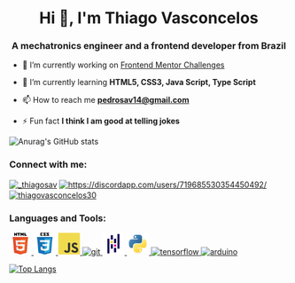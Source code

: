<h1 align="center">Hi 👋, I'm Thiago Vasconcelos</h1>
<h3 align="center">A mechatronics engineer and a frontend developer from Brazil</h3>

- 🔭 I’m currently working on [Frontend Mentor Challenges](https://github.com/Thiagovasc/Frontend-Mentor-Challenges)

- 🌱 I’m currently learning **HTML5, CSS3, Java Script, Type Script**

- 📫 How to reach me **pedrosav14@gmail.com**

- ⚡ Fun fact **I think I am good at telling jokes**

![Anurag's GitHub stats](https://github-readme-stats.vercel.app/api?username=Thiagovasc&show_icons=true&theme=onedark)

<h3 align="left">Connect with me:</h3>
<p align="left">
<a href="https://instagram.com/_thiagosav" target="blank"><img align="center" src="https://raw.githubusercontent.com/rahuldkjain/github-profile-readme-generator/master/src/images/icons/Social/instagram.svg" alt="_thiagosav" height="30" width="40" /></a>
<a href="https://discord.gg/https://discordapp.com/users/719685530354450492/" target="blank"><img align="center" src="https://raw.githubusercontent.com/rahuldkjain/github-profile-readme-generator/master/src/images/icons/Social/discord.svg" alt="https://discordapp.com/users/719685530354450492/" height="30" width="40" /></a>
<a href="https://kaggle.com/thiagovasconcelos30" target="blank"><img align="center" src="https://raw.githubusercontent.com/rahuldkjain/github-profile-readme-generator/master/src/images/icons/Social/kaggle.svg" alt="thiagovasconcelos30" height="30" width="40" /></a>
</p>

<h3 align="left">Languages and Tools:</h3>
<p align="left"> <a href="https://www.w3.org/html/" target="_blank" rel="noreferrer"> <img src="https://raw.githubusercontent.com/devicons/devicon/master/icons/html5/html5-original-wordmark.svg" alt="html5" width="40" height="40"/> </a> <a href="https://www.w3schools.com/css/" target="_blank" rel="noreferrer"> <img src="https://raw.githubusercontent.com/devicons/devicon/master/icons/css3/css3-original-wordmark.svg" alt="css3" width="40" height="40"/> </a> <a href="https://developer.mozilla.org/en-US/docs/Web/JavaScript" target="_blank" rel="noreferrer"> <img src="https://raw.githubusercontent.com/devicons/devicon/master/icons/javascript/javascript-original.svg" alt="javascript" width="40" height="40"/> </a> <a href="https://git-scm.com/" target="_blank" rel="noreferrer"> <img src="https://www.vectorlogo.zone/logos/git-scm/git-scm-icon.svg" alt="git" width="40" height="40"/> </a>   <a href="https://pandas.pydata.org/" target="_blank" rel="noreferrer"> <img src="https://raw.githubusercontent.com/devicons/devicon/2ae2a900d2f041da66e950e4d48052658d850630/icons/pandas/pandas-original.svg" alt="pandas" width="40" height="40"/> </a> <a href="https://www.python.org" target="_blank" rel="noreferrer"> <img src="https://raw.githubusercontent.com/devicons/devicon/master/icons/python/python-original.svg" alt="python" width="40" height="40"/> </a> <a href="https://www.tensorflow.org" target="_blank" rel="noreferrer"> <img src="https://www.vectorlogo.zone/logos/tensorflow/tensorflow-icon.svg" alt="tensorflow" width="40" height="40"/> </a> <a href="https://www.arduino.cc/" target="_blank" rel="noreferrer"> <img src="https://cdn.worldvectorlogo.com/logos/arduino-1.svg" alt="arduino" width="40" height="40"/> </a> </p>


[![Top Langs](https://github-readme-stats.vercel.app/api/top-langs/?username=Thiagovasc)](https://github.com/anuraghazra/github-readme-stats)
